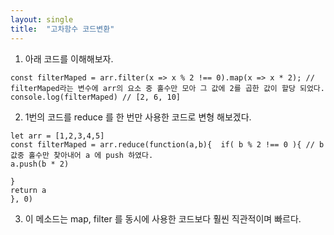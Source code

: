 ```yaml
---
layout: single
title:  "고차함수 코드변환"
---
```


1. 아래 코드를 이해해보자.

```
const filterMaped = arr.filter(x => x % 2 !== 0).map(x => x * 2); // filterMaped라는 변수에 arr의 요소 중 홀수만 모아 그 값에 2를 곱한 값이 할당 되었다.
console.log(filterMaped) // [2, 6, 10]
```

2. 1번의 코드를 reduce 를 한 번만 사용한 코드로 변형 해보겠다.

```
let arr = [1,2,3,4,5]
const filterMaped = arr.reduce(function(a,b){  if( b % 2 !== 0 ){ // b값중 홀수만 찾아내어 a 에 push 하였다.
a.push(b * 2)

}
return a
}, 0)

```

3. 이 메소드는 map, filter 를 동시에 사용한 코드보다 훨씬 직관적이며 빠르다.
